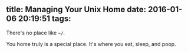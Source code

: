 title: Managing Your Unix Home
date: 2016-01-06 20:19:51
tags:
---
There's no place like `~/`. 

You home truly is a special place. It's where you eat, sleep, and poop. 